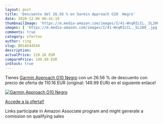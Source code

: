 ```yaml
---
layout: post
title: 'Descuento del 26.56 % en Garmin Approach G10  Negro'
date: 2020-12-06 06:41:19
thumbnailImage: 'https://m.media-amazon.com/images/I/41-WnqRILCL._SL200_.jpg'
images: [ 'https://m.media-amazon.com/images/I/41-WnqRILCL._SL200_.jpg' ]
comments: true
category: ofertas
author: ring
slug: B01AX44544
description:
actualPrice: 110.16 EUR
comparePrice: 149.99 EUR
inStock: true
---
```


Tienes [Garmin Approach G10  Negro](https://www.amazon.es/dp/B01AX44544/?tag=tolees-21) con un 26.56 % de descuento con precio de oferta de 110.16 EUR (original: 149.99 EUR) en el siguiente enlace!

[![Garmin Approach G10  Negro](https://m.media-amazon.com/images/I/41-WnqRILCL._SL200_.jpg)](https://www.amazon.es/dp/B01AX44544/?tag=tolees-21)

[Accede a la oferta!!](https://www.amazon.es/dp/B01AX44544/?tag=tolees-21)

Links participate in Amazon Associate program and might generate a comission on qualifying sales


